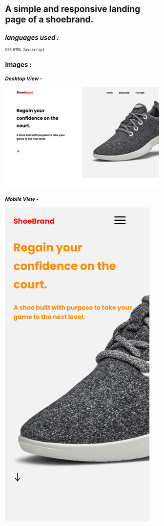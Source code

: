 # **A simple and responsive landing page of a shoebrand.**
## *languages used :*
`CSS`
`HTML`
`Javascript`

## **Images :**

### *Desktop View -*
![desktop](/assets/demo-descktop.png)

### *Mobile View -*
![mobile](/assets/demo-mobile.png)
